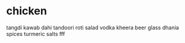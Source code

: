 # chicken
tangdi kawab
dahi 
tandoori roti
salad
vodka
kheera
beer glass
dhania
spices
turmeric
salts
fff
